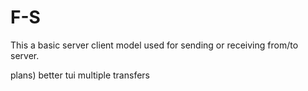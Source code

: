 # F-S
This a basic server client model used for sending or receiving from/to server.

plans)
better tui
multiple transfers
